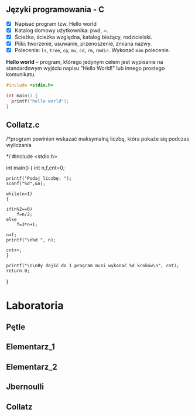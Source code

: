 ## Języki programowania - C

* [x] Napisać program tzw. Hello world
* [x] Katalog domowy użytkownika: pwd, ~. 
* [x] Ścieżka, ścieżka względna, katalog bieżący, rodzicielski.
* [x] Pliki: tworzenie, usuwanie, przenoszenie, zmiana nazwy. 
* [x] Polecenia: `ls`, `tree`, `cp`, `mv`, `cd`, `rm`, `rmdir`. Wykonać `man` polecenie. 

**Hello world** – program, którego jedynym celem jest wypisanie na standardowym wyjściu napisu "Hello World!" lub innego prostego komunikatu.

```c
#include <stdio.h>

int main() {
  printf("hello world");
}
```
## Collatz.c
/*program powinien wskazać maksymalną liczbę, która pokaże się podczas wyliczania

*/
#include <stdio.h>

int main()
{
	int n,f,cnt=0;

	printf("Podaj liczbę: ");
	scanf("%d",&n);
	
	while(n>1)
	{
	
	if(n%2==0)
		f=n/2;
	else
		f=3*n+1;

	n=f;
	printf("\n%d ", n);
	
	cnt++;
	}

	printf("\n\nBy dojść do 1 program musi wykonać %d kroków\n", cnt);
	return 0;
}
# Laboratoria
## Pętle
## Elementarz_1
## Elementarz_2
## Jbernoulli
## Collatz
